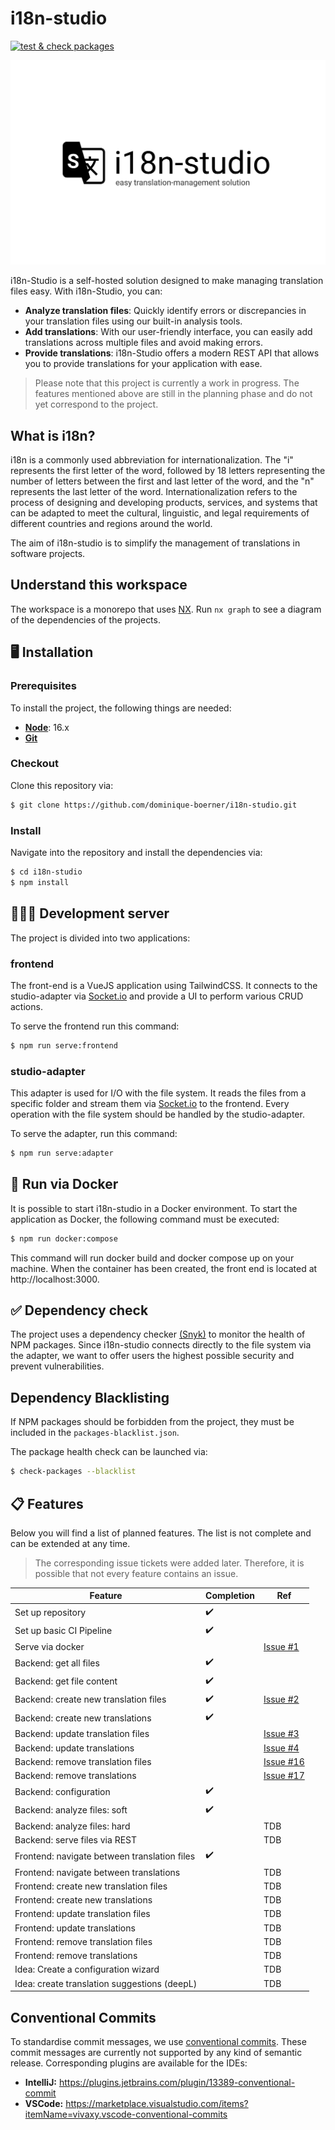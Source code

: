 # i18n-studio

[![test & check packages](https://github.com/i18n-studio/i18n-studio/actions/workflows/nodejs.yaml/badge.svg?branch=main)](https://github.com/i18n-studio/i18n-studio/actions/workflows/nodejs.yaml)

![logo](./.github/assets/logo-with-slogan.png)

i18n-Studio is a self-hosted solution designed to make managing translation files easy. With i18n-Studio, you can:

* **Analyze translation files**: Quickly identify errors or discrepancies in your translation files using our built-in analysis tools.
* **Add translations**: With our user-friendly interface, you can easily add translations across multiple files and avoid making errors.
* **Provide translations**: i18n-Studio offers a modern REST API that allows you to provide translations for your application with ease.

> Please note that this project is currently a work in progress. The features mentioned 
above are still in the planning phase and do not yet correspond to the project.

## What is i18n?

i18n is a commonly used abbreviation for internationalization. The "i" represents the first letter of the word, followed by 18 letters representing the number of letters between the first and last letter of the word, and the "n" represents the last letter of the word. Internationalization refers to the process of designing and developing products, services, and systems that can be adapted to meet the cultural, linguistic, and legal requirements of different countries and regions around the world.

The aim of i18n-studio is to simplify the management of translations in software projects.

## Understand this workspace

The workspace is a monorepo that uses [NX](https://nx.dev/). Run `nx graph` to see a diagram of the
dependencies of the projects.

## 🖥️ Installation

### Prerequisites

To install the project, the following things are needed:

* [**Node**](https://nodejs.org/en/download): 16.x
* [**Git**](https://git-scm.com/)

### Checkout

Clone this repository via:

```bash
$ git clone https://github.com/dominique-boerner/i18n-studio.git 
```

### Install

Navigate into the repository and install the dependencies via:

```bash
$ cd i18n-studio
$ npm install
```

## 🧑🏽‍💻 Development server

The project is divided into two applications:

### frontend

The front-end is a VueJS application using TailwindCSS. It connects to the studio-adapter
via [Socket.io](https://socket.io/) and provide a UI to perform various CRUD actions.

To serve the frontend run this command:

```bash 
$ npm run serve:frontend
```

### studio-adapter

This adapter is used for I/O with the file system. It reads the files from a specific
folder and stream them via [Socket.io](https://socket.io/) to the frontend. Every operation
with the file system should be handled by the studio-adapter.

To serve the adapter, run this command:

```bash 
$ npm run serve:adapter
```

## 🐋 Run via Docker

It is possible to start i18n-studio in a Docker environment. To start the application as Docker,
the following command must be executed:

```bash
$ npm run docker:compose
```

This command will run docker build and docker compose up on your machine. When the container has
been created, the front end is located at http://localhost:3000.

## ✅ Dependency check

The project uses a dependency checker [(Snyk)](https://snyk.io/advisor/npm-package/check-packages) to
monitor the health of NPM packages. Since i18n-studio connects directly to the file system via the adapter,
we want to offer users the highest possible security and prevent vulnerabilities.

## Dependency Blacklisting

If NPM packages should be forbidden from the project, they must be included in the
```packages-blacklist.json```.

The package health check can be launched via:

```bash 
$ check-packages --blacklist
```

## 📋 Features

Below you will find a list of planned features. The list is not complete and
can be extended at any time.

> The corresponding issue tickets were added later. Therefore, it is possible that not every feature contains an issue.

| Feature                                      | Completion | Ref                                                                    |
|----------------------------------------------|------------|------------------------------------------------------------------------|
| Set up repository                            | ✔️         |                                                                        |
| Set up basic CI Pipeline                     | ✔️         |                                                                        |
| Serve via docker                             | ️          | [Issue #1](https://github.com/i18n-studio/i18n-studio/issues/1)         |
| Backend: get all files                       | ✔️         |                                                                       |
| Backend: get file content                    | ✔️         |                                                                       |
| Backend: create new translation files        | ✔️         | [Issue #2](https://github.com/i18n-studio/i18n-studio/issues/2)       |
| Backend: create new translations             | ✔️         |                                                                       |
| Backend: update translation files            |            | [Issue #3](https://github.com/i18n-studio/i18n-studio/issues/3)        |
| Backend: update translations                 |            | [Issue #4](https://github.com/i18n-studio/i18n-studio/issues/4)        |
| Backend: remove translation files            |            | [Issue #16](https://github.com/i18n-studio/i18n-studio/issues/16)      |
| Backend: remove translations                 |            | [Issue #17](https://github.com/i18n-studio/i18n-studio/issues/17)      |
| Backend: configuration                       | ✔️         |                                                                        |
| Backend: analyze files: soft                 | ✔️         |                                                                        |
| Backend: analyze files: hard                 |            | TDB                                                                    |
| Backend: serve files via REST                |            | TDB                                                                    |
| Frontend: navigate between translation files | ✔️         |                                                                        |
| Frontend: navigate between translations      |            | TDB                                                                    |
| Frontend: create new translation files       |            | TDB                                                                    |
| Frontend: create new translations            |            | TDB                                                                    |
| Frontend: update translation files           |            | TDB                                                                    |
| Frontend: update translations                |            | TDB                                                                    |
| Frontend: remove translation files           |            | TDB                                                                    |
| Frontend: remove translations                |            | TDB                                                                    |
| Idea: Create a configuration wizard          |            | TDB                                                                    |
| Idea: create translation suggestions (deepL) |            | TDB                                                                    |

## Conventional Commits

To standardise commit messages, we use [conventional commits](https://www.conventionalcommits.org/en/v1.0.0/).
These commit messages are currently not supported by any kind of semantic release. Corresponding plugins are
available for the IDEs:

* **IntelliJ:** https://plugins.jetbrains.com/plugin/13389-conventional-commit
* **VSCode:** https://marketplace.visualstudio.com/items?itemName=vivaxy.vscode-conventional-commits
